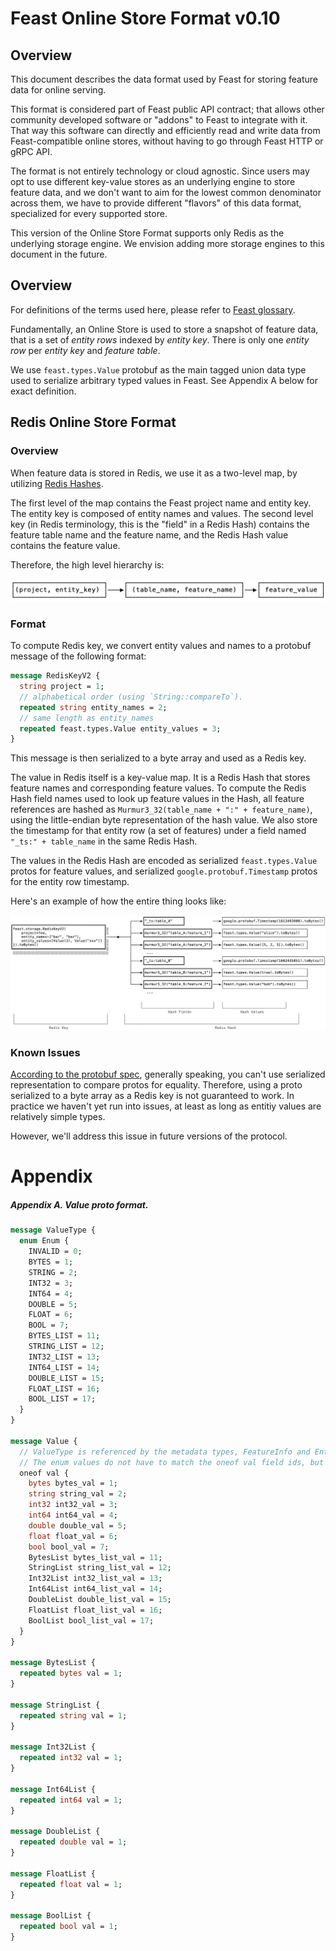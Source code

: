# Feast Online Store Format v0.10

## Overview
This document describes the data format used by Feast for storing feature data for online serving.

This format is considered part of Feast public API contract; that allows other community developed software or "addons" to Feast to integrate with it. That way this software can directly and efficiently read and write data from Feast-compatible online stores, without having to go through Feast HTTP or gRPC API.

The format is not entirely technology or cloud agnostic. Since users may opt to use different key-value stores as an underlying engine to store feature data, and we don't want to aim for the lowest common denominator across them, we have to provide different "flavors" of this data format, specialized for every supported store.

This version of the Online Store Format supports only Redis as the underlying storage engine. We envision adding more storage engines to this document in the future.


## Overview
For definitions of the terms used here, please refer to [Feast glossary](https://docs.feast.dev/concepts/glossary).

Fundamentally, an Online Store is used to store a snapshot of feature data, that is a set of _entity rows_ indexed by _entity key_. There is only one _entity row_ per _entity key_ and _feature table_.

We use `feast.types.Value` protobuf as the main tagged union data type used to serialize arbitrary typed values in Feast. See Appendix A below for exact definition.

## Redis Online Store Format

### Overview
When feature data is stored in Redis, we use it as a two-level map, by utilizing [Redis Hashes](https://redis.io/topics/data-types#hashes).

The first level of the map contains the Feast project name and entity key. The entity key is composed of entity names and values. The second level key (in Redis terminology, this is the "field" in a Redis Hash) contains the feature table name and the feature name, and the Redis Hash value contains the feature value.

Therefore, the high level hierarchy is:

![Redis High Level Online Structure](high_level_hierarchy_redis.png)

### Format

To compute Redis key, we convert entity values and names to a protobuf message of the following format:

```protobuf
message RedisKeyV2 {
  string project = 1;
  // alphabetical order (using `String::compareTo`).
  repeated string entity_names = 2;
  // same length as entity_names
  repeated feast.types.Value entity_values = 3;
}
```

This message is then serialized to a byte array and used as a Redis key.

The value in Redis itself is a key-value map. It is a Redis Hash that stores feature names and corresponding feature values. To compute the Redis Hash field names used to look up feature values in the Hash, all feature references are hashed as `Murmur3_32(table_name + ":" + feature_name)`, using the little-endian byte representation of the hash value. We also store the timestamp for that entity row (a set of features) under a field named  `"_ts:" + table_name` in the same Redis Hash.

The values in the Redis Hash are encoded as serialized `feast.types.Value` protos for feature values, and serialized `google.protobuf.Timestamp` protos for the entity row timestamp.

Here's an example of how the entire thing looks like:

![Redis Online Store Example](redis_online_example.png)


### Known Issues

[According to the protobuf spec](https://developers.google.com/protocol-buffers/docs/encoding), generally speaking, you can't use serialized representation to compare protos for equality. Therefore, using a proto serialized to a byte array as a Redis key is not guaranteed to work. In practice we haven't yet run into issues, at least as long as entitiy values are relatively simple types.

However, we'll address this issue in future versions of the protocol.

# Appendix

##### Appendix A. Value proto format.

```protobuf
message ValueType {
  enum Enum {
    INVALID = 0;
    BYTES = 1;
    STRING = 2;
    INT32 = 3;
    INT64 = 4;
    DOUBLE = 5;
    FLOAT = 6;
    BOOL = 7;
    BYTES_LIST = 11;
    STRING_LIST = 12;
    INT32_LIST = 13;
    INT64_LIST = 14;
    DOUBLE_LIST = 15;
    FLOAT_LIST = 16;
    BOOL_LIST = 17;
  }
}

message Value {
  // ValueType is referenced by the metadata types, FeatureInfo and EntityInfo.
  // The enum values do not have to match the oneof val field ids, but they should.
  oneof val {
    bytes bytes_val = 1;
    string string_val = 2;
    int32 int32_val = 3;
    int64 int64_val = 4;
    double double_val = 5;
    float float_val = 6;
    bool bool_val = 7;
    BytesList bytes_list_val = 11;
    StringList string_list_val = 12;
    Int32List int32_list_val = 13;
    Int64List int64_list_val = 14;
    DoubleList double_list_val = 15;
    FloatList float_list_val = 16;
    BoolList bool_list_val = 17;
  }
}

message BytesList {
  repeated bytes val = 1;
}

message StringList {
  repeated string val = 1;
}

message Int32List {
  repeated int32 val = 1;
}

message Int64List {
  repeated int64 val = 1;
}

message DoubleList {
  repeated double val = 1;
}

message FloatList {
  repeated float val = 1;
}

message BoolList {
  repeated bool val = 1;
}

```